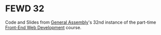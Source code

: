 # FEWD 32

Code and Slides from [General Assembly](https://generalassemb.ly/)'s 32nd instance of the part-time [Front-End Web Development](https://generalassemb.ly/education/front-end-web-development) course.